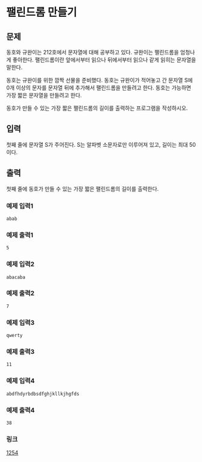# 팰린드롬 만들기

## 문제
동호와 규완이는 212호에서 문자열에 대해 공부하고 있다. 규완이는 팰린드롬을 엄청나게 좋아한다. 팰린드롬이란 앞에서부터 읽으나 뒤에서부터 읽으나 같게 읽히는 문자열을 말한다.


동호는 규완이를 위한 깜짝 선물을 준비했다. 동호는 규완이가 적어놓고 간 문자열 S에 0개 이상의 문자를 문자열 뒤에 추가해서 팰린드롬을 만들려고 한다. 동호는 가능하면 가장 짧은 문자열을 만들려고 한다.


동호가 만들 수 있는 가장 짧은 팰린드롬의 길이를 출력하는 프로그램을 작성하시오.

## 입력

첫째 줄에 문자열 S가 주어진다. S는 알파벳 소문자로만 이루어져 있고, 길이는 최대 50이다.

## 출력

첫째 줄에 동호가 만들 수 있는 가장 짧은 팰린드롬의 길이를 출력한다.

### 예제 입력1

```
abab
```

### 예제 출력1

```
5
```

### 예제 입력2

```
abacaba
```

### 예제 출력2

```
7
```

### 예제 입력3

```
qwerty
```

### 예제 출력3

```
11
```

### 예제 입력4

```
abdfhdyrbdbsdfghjkllkjhgfds
```

### 예제 출력4

```
38
```

### 링크
<a href="https://www.acmicpc.net/problem/1254" target="_blank">1254</a>